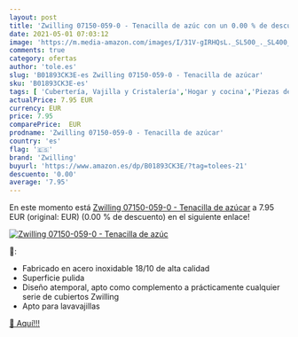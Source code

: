 ```yaml
---
layout: post
title: 'Zwilling 07150-059-0 - Tenacilla de azúc con un 0.00 % de descuento'
date: 2021-05-01 07:03:12
image: 'https://m.media-amazon.com/images/I/31V-gIRHQsL._SL500_._SL400_.jpg'
comments: true
category: ofertas
author: 'tole.es'
slug: 'B01893CK3E-es Zwilling 07150-059-0 - Tenacilla de azúcar'
sku: 'B01893CK3E-es'
tags: [ 'Cubertería, Vajilla y Cristalería','Hogar y cocina','Piezas de cubertería','Pinzas para azúcar','Pinzas y cucharas para servir','azúcar','zwilling', ]
actualPrice: 7.95 EUR
currency: EUR
price: 7.95
comparePrice:  EUR
prodname: 'Zwilling 07150-059-0 - Tenacilla de azúcar'
country: 'es'
flag: '🇪🇸'
brand: 'Zwilling'
buyurl: 'https://www.amazon.es/dp/B01893CK3E/?tag=tolees-21'
descuento: '0.00'
average: '7.95'
---
```


En este momento está [Zwilling 07150-059-0 - Tenacilla de azúcar](https://www.amazon.es/dp/B01893CK3E/?tag=tolees-21) a 7.95 EUR (original:  EUR) (0.00 %  de descuento) en el siguiente enlace!

[![Zwilling 07150-059-0 - Tenacilla de azúc](https://m.media-amazon.com/images/I/31V-gIRHQsL._SL500_._SL400_.jpg)](https://www.amazon.es/dp/B01893CK3E/?tag=tolees-21)

🔎:

- Fabricado en acero inoxidable 18/10 de alta calidad
- Superficie pulida
- Diseño atemporal, apto como complemento a prácticamente cualquier serie de cubiertos Zwilling
- Apto para lavavajillas

[🛒 Aquí!!!](https://www.amazon.es/dp/B01893CK3E/?tag=tolees-21)
